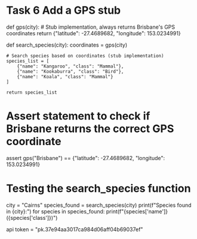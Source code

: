 # Task 6 Add a GPS stub
def gps(city):
    # Stub implementation, always returns Brisbane's GPS coordinates
    return {"latitude": -27.4689682, "longitude": 153.0234991}

def search_species(city):
    coordinates = gps(city)
    
    # Search species based on coordinates (stub implementation)
    species_list = [
        {"name": "Kangaroo", "class": "Mammal"},
        {"name": "Kookaburra", "class": "Bird"},
        {"name": "Koala", "class": "Mammal"}
    ]
    
    return species_list

# Assert statement to check if Brisbane returns the correct GPS coordinate
assert gps("Brisbane") == {"latitude": -27.4689682, "longitude": 153.0234991}

# Testing the search_species function
city = "Cairns"
species_found = search_species(city)
print(f"Species found in {city}:")
for species in species_found:
    print(f"{species['name']} ({species['class']})")


api token = "pk.37e94aa3017ca984d06aff04b69037ef"
